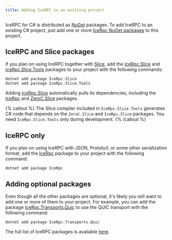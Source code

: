 ```yaml
---
title: Adding IceRPC to an existing project
---
```


IceRPC for C# is distributed as [NuGet] packages. To add IceRPC to an existing C# project, just add one or more
[IceRpc NuGet packages][full-list] to this project.

## IceRPC and Slice packages

If you plan on using IceRPC together with [Slice], add the [IceRpc.Slice] and [IceRpc.Slice.Tools] packages to your
project with the following commands:

```shell {% showTitle=false %}
dotnet add package IceRpc.Slice
dotnet add package IceRpc.Slice.Tools
```

Adding [IceRpc.Slice] automatically pulls its dependencies, including the [IceRpc] and [ZeroC.Slice] packages.

{% callout %}
The Slice compiler included in `IceRpc.Slice.Tools` generates C# code that depends on the `ZeroC.Slice` and
`IceRpc.Slice` packages. You need `IceRpc.Slice.Tools` only during development.
{% /callout %}

## IceRPC only

If you plan on using IceRPC with JSON, Protobuf, or some other serialization format, add the [IceRpc] package to your
project with the following command:

```shell {% showTitle=false %}
dotnet add package IceRpc
```

## Adding optional packages

Even though all the other packages are optional, it's likely you will want to
add one or more of them to your project. For example, you can add the package
[IceRpc.Transports.Quic] to use the QUIC transport with the following command:

```shell {% showTitle=false %}
dotnet add package IceRpc.Transports.Quic
```

The full list of IceRPC packages is available [here][full-list].

[full-list]: nuget-packages
[Slice]: /slice
[nuget]: https://www.nuget.org/
[IceRpc]: https://www.nuget.org/packages/IceRpc
[IceRpc.Slice]: https://www.nuget.org/packages/IceRpc.Slice
[IceRpc.Slice.Tools]: https://www.nuget.org/packages/IceRpc.Slice.Tools
[IceRpc.Transports.Quic]: https://www.nuget.org/packages/IceRpc.Transports.Quic
[ZeroC.Slice]: https://www.nuget.org/packages/ZeroC.Slice

